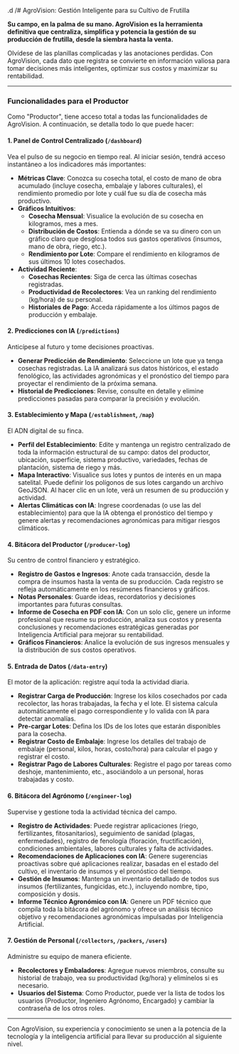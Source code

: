.d /# AgroVision: Gestión Inteligente para su Cultivo de Frutilla

**Su campo, en la palma de su mano. AgroVision es la herramienta definitiva que centraliza, simplifica y potencia la gestión de su producción de frutilla, desde la siembra hasta la venta.**

Olvídese de las planillas complicadas y las anotaciones perdidas. Con AgroVision, cada dato que registra se convierte en información valiosa para tomar decisiones más inteligentes, optimizar sus costos y maximizar su rentabilidad.

---

### Funcionalidades para el Productor

Como "Productor", tiene acceso total a todas las funcionalidades de AgroVision. A continuación, se detalla todo lo que puede hacer:

#### **1. Panel de Control Centralizado (`/dashboard`)**
Vea el pulso de su negocio en tiempo real. Al iniciar sesión, tendrá acceso instantáneo a los indicadores más importantes:
*   **Métricas Clave**: Conozca su cosecha total, el costo de mano de obra acumulado (incluye cosecha, embalaje y labores culturales), el rendimiento promedio por lote y cuál fue su día de cosecha más productivo.
*   **Gráficos Intuitivos**:
    *   **Cosecha Mensual**: Visualice la evolución de su cosecha en kilogramos, mes a mes.
    *   **Distribución de Costos**: Entienda a dónde se va su dinero con un gráfico claro que desglosa todos sus gastos operativos (insumos, mano de obra, riego, etc.).
    *   **Rendimiento por Lote**: Compare el rendimiento en kilogramos de sus últimos 10 lotes cosechados.
*   **Actividad Reciente**:
    *   **Cosechas Recientes**: Siga de cerca las últimas cosechas registradas.
    *   **Productividad de Recolectores**: Vea un ranking del rendimiento (kg/hora) de su personal.
    *   **Historiales de Pago**: Acceda rápidamente a los últimos pagos de producción y embalaje.

#### **2. Predicciones con IA (`/predictions`)**
Anticípese al futuro y tome decisiones proactivas.
*   **Generar Predicción de Rendimiento**: Seleccione un lote que ya tenga cosechas registradas. La IA analizará sus datos históricos, el estado fenológico, las actividades agronómicas y el pronóstico del tiempo para proyectar el rendimiento de la próxima semana.
*   **Historial de Predicciones**: Revise, consulte en detalle y elimine predicciones pasadas para comparar la precisión y evolución.

#### **3. Establecimiento y Mapa (`/establishment`, `/map`)**
El ADN digital de su finca.
*   **Perfil del Establecimiento**: Edite y mantenga un registro centralizado de toda la información estructural de su campo: datos del productor, ubicación, superficie, sistema productivo, variedades, fechas de plantación, sistema de riego y más.
*   **Mapa Interactivo**: Visualice sus lotes y puntos de interés en un mapa satelital. Puede definir los polígonos de sus lotes cargando un archivo GeoJSON. Al hacer clic en un lote, verá un resumen de su producción y actividad.
*   **Alertas Climáticas con IA**: Ingrese coordenadas (o use las del establecimiento) para que la IA obtenga el pronóstico del tiempo y genere alertas y recomendaciones agronómicas para mitigar riesgos climáticos.

#### **4. Bitácora del Productor (`/producer-log`)**
Su centro de control financiero y estratégico.
*   **Registro de Gastos e Ingresos**: Anote cada transacción, desde la compra de insumos hasta la venta de su producción. Cada registro se refleja automáticamente en los resúmenes financieros y gráficos.
*   **Notas Personales**: Guarde ideas, recordatorios y decisiones importantes para futuras consultas.
*   **Informe de Cosecha en PDF con IA**: Con un solo clic, genere un informe profesional que resume su producción, analiza sus costos y presenta conclusiones y recomendaciones estratégicas generadas por Inteligencia Artificial para mejorar su rentabilidad.
*   **Gráficos Financieros**: Analice la evolución de sus ingresos mensuales y la distribución de sus costos operativos.

#### **5. Entrada de Datos (`/data-entry`)**
El motor de la aplicación: registre aquí toda la actividad diaria.
*   **Registrar Carga de Producción**: Ingrese los kilos cosechados por cada recolector, las horas trabajadas, la fecha y el lote. El sistema calcula automáticamente el pago correspondiente y lo valida con IA para detectar anomalías.
*   **Pre-cargar Lotes**: Defina los IDs de los lotes que estarán disponibles para la cosecha.
*   **Registrar Costo de Embalaje**: Ingrese los detalles del trabajo de embalaje (personal, kilos, horas, costo/hora) para calcular el pago y registrar el costo.
*   **Registrar Pago de Labores Culturales**: Registre el pago por tareas como deshoje, mantenimiento, etc., asociándolo a un personal, horas trabajadas y costo.

#### **6. Bitácora del Agrónomo (`/engineer-log`)**
Supervise y gestione toda la actividad técnica del campo.
*   **Registro de Actividades**: Puede registrar aplicaciones (riego, fertilizantes, fitosanitarios), seguimiento de sanidad (plagas, enfermedades), registro de fenología (floración, fructificación), condiciones ambientales, labores culturales y falta de actividades.
*   **Recomendaciones de Aplicaciones con IA**: Genere sugerencias proactivas sobre qué aplicaciones realizar, basadas en el estado del cultivo, el inventario de insumos y el pronóstico del tiempo.
*   **Gestión de Insumos**: Mantenga un inventario detallado de todos sus insumos (fertilizantes, fungicidas, etc.), incluyendo nombre, tipo, composición y dosis.
*   **Informe Técnico Agronómico con IA**: Genere un PDF técnico que compila toda la bitácora del agrónomo y ofrece un análisis técnico objetivo y recomendaciones agronómicas impulsadas por Inteligencia Artificial.

#### **7. Gestión de Personal (`/collectors`, `/packers`, `/users`)**
Administre su equipo de manera eficiente.
*   **Recolectores y Embaladores**: Agregue nuevos miembros, consulte su historial de trabajo, vea su productividad (kg/hora) y elimínelos si es necesario.
*   **Usuarios del Sistema**: Como Productor, puede ver la lista de todos los usuarios (Productor, Ingeniero Agrónomo, Encargado) y cambiar la contraseña de los otros roles.

---

Con AgroVision, su experiencia y conocimiento se unen a la potencia de la tecnología y la inteligencia artificial para llevar su producción al siguiente nivel.
